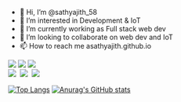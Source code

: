 - 👋 Hi, I’m @sathyajith_58
- 👀 I’m interested in Development & IoT
- 🌱 I’m currently working as Full stack web dev
- 💞️ I’m looking to collaborate on web dev and IoT
- 📫 How to reach me asathyajith.github.io

<!---
asathyajith/asathyajith is a ✨ special ✨ repository because its `README.md` (this file) appears on your GitHub profile.
You can click the Preview link to take a look at your changes.
--->


<image src="https://img.shields.io/badge/JavaScript-EFD81D"> </image>
<image src="https://img.shields.io/badge/NodeJS-52904C"> </image> 
<image src="https://img.shields.io/badge/ReactJS-5ED3F3"> </image>
<br /> 
<image src="https://img.shields.io/badge/C-364D75"> <image />
<image src="https://img.shields.io/badge/Python-F6D049"> <image />
<image src="https://img.shields.io/badge/Arduino-009297"> <image />

[![Top Langs](https://github-readme-stats.vercel.app/api/top-langs/?username=asathyajith)](https://github.com/anuraghazra/github-readme-stats)
[![Anurag's GitHub stats](https://github-readme-stats.vercel.app/api?username=asathyajith)](https://github.com/anuraghazra/github-readme-stats)
